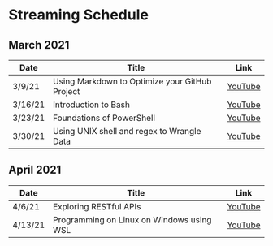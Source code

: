 # Streaming Schedule

## March 2021

| Date | Title | Link |
|------|-------|------|
| 3/9/21 | Using Markdown to Optimize your GitHub Project | [YouTube](https://youtu.be/yPAvSZlFBhU) |
| 3/16/21 | Introduction to Bash | [YouTube](https://youtu.be/3gLZdMuFDZM) |
| 3/23/21 | Foundations of PowerShell | [YouTube](https://youtu.be/6EDtKhOVy3g) |
| 3/30/21 | Using UNIX shell and regex to Wrangle Data | [YouTube](https://youtu.be/lGgx0tGnFPA) |

## April 2021

| Date | Title | Link |
|------|-------|------|
| 4/6/21 | Exploring RESTful APIs | [YouTube](https://youtu.be/pnQi098ZZRo) |
| 4/13/21 | Programming on Linux on Windows using WSL | [YouTube](https://youtu.be/HkCI5dG3Qvo) |

